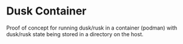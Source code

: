 # Dusk Container

Proof of concept for running dusk/rusk in a container (podman) with dusk/rusk state being stored in a directory on the host.
